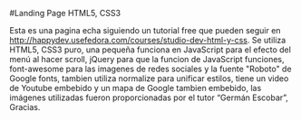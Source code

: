 #Landing Page HTML5, CSS3

Esta es una pagina echa siguiendo un tutorial free que pueden seguir en http://happydev.usefedora.com/courses/studio-dev-html-y-css.
Se utiliza HTML5, CSS3 puro, una pequeña funciona en JavaScript para el efecto del menú al hacer scroll, jQuery para que la funcion de JavaScript funciones, font-awesome para las imagenes de redes sociales y la fuente "Roboto" de Google fonts, tambien utiliza normalize para unificar estilos, tiene un video de Youtube embebido y un mapa de Google tambien embebido, las imágenes utilizadas fueron proporcionadas por el tutor “Germán Escobar”, Gracias.